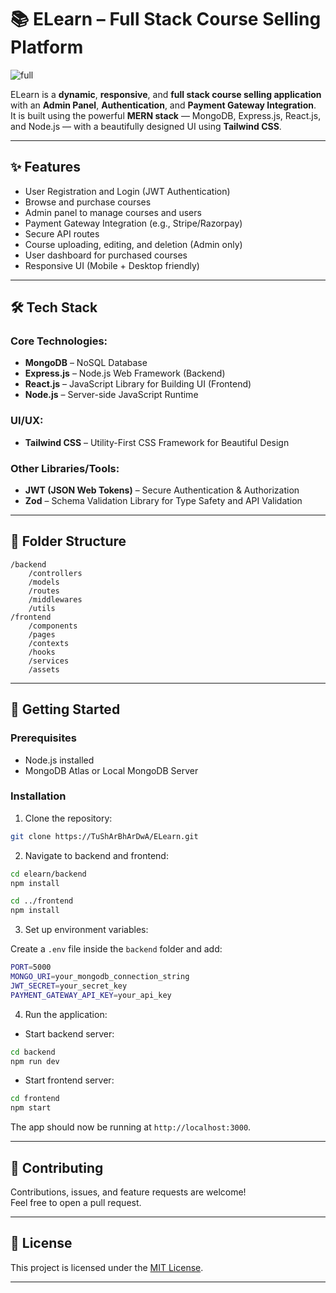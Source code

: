 # 📚 ELearn – Full Stack Course Selling Platform
![full](https://github.com/user-attachments/assets/6192a552-fb02-4201-8968-87a0125f56fa)

ELearn is a **dynamic**, **responsive**, and **full stack course selling application** with an **Admin Panel**, **Authentication**, and **Payment Gateway Integration**.  
It is built using the powerful **MERN stack** — MongoDB, Express.js, React.js, and Node.js — with a beautifully designed UI using **Tailwind CSS**.

---

## ✨ Features
- User Registration and Login (JWT Authentication)
- Browse and purchase courses
- Admin panel to manage courses and users
- Payment Gateway Integration (e.g., Stripe/Razorpay)
- Secure API routes
- Course uploading, editing, and deletion (Admin only)
- User dashboard for purchased courses
- Responsive UI (Mobile + Desktop friendly)

---

## 🛠️ Tech Stack

### Core Technologies:
- **MongoDB** – NoSQL Database
- **Express.js** – Node.js Web Framework (Backend)
- **React.js** – JavaScript Library for Building UI (Frontend)
- **Node.js** – Server-side JavaScript Runtime

### UI/UX:
- **Tailwind CSS** – Utility-First CSS Framework for Beautiful Design

### Other Libraries/Tools:
- **JWT (JSON Web Tokens)** – Secure Authentication & Authorization
- **Zod** – Schema Validation Library for Type Safety and API Validation

---

## 📂 Folder Structure
```
/backend
    /controllers
    /models
    /routes
    /middlewares
    /utils
/frontend
    /components
    /pages
    /contexts
    /hooks
    /services
    /assets
```

---

## 🚀 Getting Started

### Prerequisites
- Node.js installed
- MongoDB Atlas or Local MongoDB Server

### Installation

1. Clone the repository:
```bash
git clone https://TuShArBhArDwA/ELearn.git
```

2. Navigate to backend and frontend:
```bash
cd elearn/backend
npm install

cd ../frontend
npm install
```

3. Set up environment variables:

Create a `.env` file inside the `backend` folder and add:
```bash
PORT=5000
MONGO_URI=your_mongodb_connection_string
JWT_SECRET=your_secret_key
PAYMENT_GATEWAY_API_KEY=your_api_key
```

4. Run the application:

- Start backend server:
```bash
cd backend
npm run dev
```

- Start frontend server:
```bash
cd frontend
npm start
```

The app should now be running at `http://localhost:3000`.

---

## 🤝 Contributing
Contributions, issues, and feature requests are welcome!  
Feel free to open a pull request.

---

## 📜 License
This project is licensed under the [MIT License](LICENSE).

---
